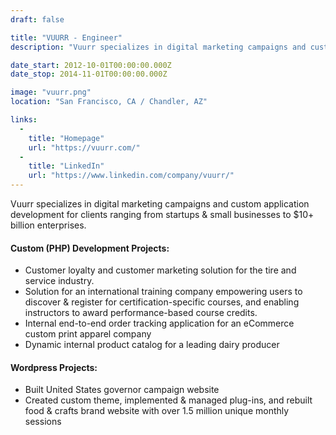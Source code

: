 ```yaml
---
draft: false

title: "VUURR - Engineer"
description: "Vuurr specializes in digital marketing campaigns and custom application development for clients ranging from startups & small businesses to $10+ billion enterprises."

date_start: 2012-10-01T00:00:00.000Z
date_stop: 2014-11-01T00:00:00.000Z

image: "vuurr.png"
location: "San Francisco, CA / Chandler, AZ"

links:
  -
    title: "Homepage"
    url: "https://vuurr.com/"
  - 
    title: "LinkedIn"
    url: "https://www.linkedin.com/company/vuurr/"
---
```


Vuurr specializes in digital marketing campaigns and custom application development for clients ranging from startups & small businesses to $10+ billion enterprises.

#### Custom (PHP) Development Projects:

* Customer loyalty and customer marketing solution for the tire and service industry.
* Solution for an international training company empowering users to discover & register for certification-specific courses, and enabling instructors to award performance-based course credits.
* Internal end-to-end order tracking application for an eCommerce custom print apparel company 
* Dynamic internal product catalog for a leading dairy producer

#### Wordpress Projects:

* Built United States governor campaign website
* Created custom theme, implemented & managed plug-ins, and rebuilt food & crafts brand website with over 1.5 million unique monthly sessions